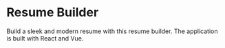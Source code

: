 # Resume Builder

Build a sleek and modern resume with this resume builder. The application is built with React and Vue.

